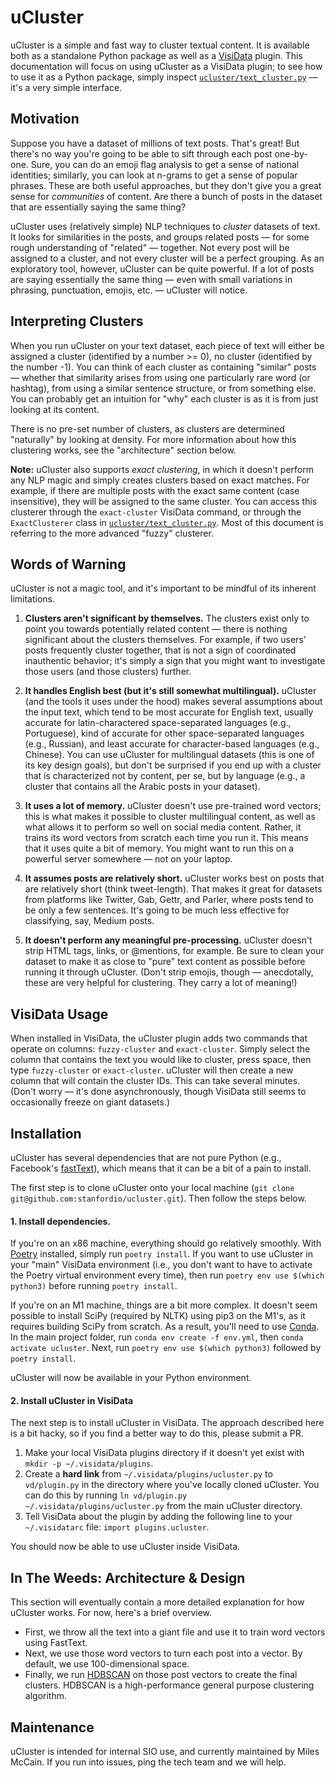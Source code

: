 # uCluster
uCluster is a simple and fast way to cluster textual content. It is available both as a standalone Python package as well as a [VisiData](https://visidata.org) plugin. This documentation will focus on using uCluster as a VisiData plugin; to see how to use it as a Python package, simply inspect [`ucluster/text_cluster.py`](ucluster/text_cluster.py) — it's a very simple interface.

## Motivation

Suppose you have a dataset of millions of text posts. That's great! But there's no way you're going to be able to sift through each post one-by-one. Sure, you can do an emoji flag analysis to get a sense of national identities; similarly, you can look at n-grams to get a sense of popular phrases. These are both useful approaches, but they don't give you a great sense for *communities* of content. Are there a bunch of posts in the dataset that are essentially saying the same thing?

uCluster uses (relatively simple) NLP techniques to *cluster* datasets of text. It looks for similarities in the posts, and groups related posts — for some rough understanding of "related" — together. Not every post will be assigned to a cluster, and not every cluster will be a perfect grouping. As an exploratory tool, however, uCluster can be quite powerful. If a lot of posts are saying essentially the same thing — even with small variations in phrasing, punctuation, emojis, etc. — uCluster will notice.

## Interpreting Clusters

When you run uCluster on your text dataset, each piece of text will either be assigned a cluster (identified by a number >= 0), no cluster (identified by the number -1). You can think of each cluster as containing "similar" posts — whether that similarity arises from using one particularly rare word (or hashtag), from using a similar sentence structure, or from something else. You can probably get an intuition for "why" each cluster is as it is from just looking at its content.

There is no pre-set number of clusters, as clusters are determined "naturally" by looking at density. For more information about how this clustering works, see the "architecture" section below.

**Note:** uCluster also supports _exact clustering_, in which it doesn't perform any NLP magic and simply creates clusters based on exact matches. For example, if there are multiple posts with the exact same content (case insensitive), they will be assigned to the same cluster. You can access this clusterer through the `exact-cluster` VisiData command, or through the `ExactClusterer` class in [`ucluster/text_cluster.py`](ucluster/text_cluster.py). Most of this document is referring to the more advanced "fuzzy" clusterer. 

## Words of Warning

uCluster is not a magic tool, and it's important to be mindful of its inherent limitations.

1. **Clusters aren't significant by themselves.** The clusters exist only to point you towards potentially related content — there is nothing significant about the clusters themselves. For example, if two users' posts frequently cluster together, that is not a sign of coordinated inauthentic behavior; it's simply a sign that you might want to investigate those users (and those clusters) further.

2. **It handles English best (but it's still somewhat multilingual).** uCluster (and the tools it uses under the hood) makes several assumptions about the input text, which tend to be most accurate for English text, usually accurate for latin-charactered space-separated languages (e.g., Portuguese), kind of accurate for other space-separated languages (e.g., Russian), and least accurate for character-based languages (e.g., Chinese). You can use uCluster for multilingual datasets (this is one of its key design goals), but don't be surprised if you end up with a cluster that is characterized not by content, per se, but by language (e.g., a cluster that contains all the Arabic posts in your dataset).

3. **It uses a lot of memory.** uCluster doesn't use pre-trained word vectors; this is what makes it possible to cluster multilingual content, as well as what allows it to perform so well on social media content. Rather, it trains its word vectors from scratch each time you run it. This means that it uses quite a bit of memory. You might want to run this on a powerful server somewhere — not on your laptop.

4. **It assumes posts are relatively short.** uCluster works best on posts that are relatively short (think tweet-length). That makes it great for datasets from platforms like Twitter, Gab, Gettr, and Parler, where posts tend to be only a few sentences. It's going to be much less effective for classifying, say, Medium posts.

5. **It doesn't perform any meaningful pre-processing.** uCluster doesn't strip HTML tags, links, or @mentions, for example. Be sure to clean your dataset to make it as close to "pure" text content as possible before running it through uCluster. (Don't strip emojis, though — anecdotally, these are very helpful for clustering. They carry a lot of meaning!)

## VisiData Usage

When installed in VisiData, the uCluster plugin adds two commands that operate on columns: `fuzzy-cluster` and `exact-cluster`. Simply select the column that contains the text you would like to cluster, press space, then type `fuzzy-cluster` or `exact-cluster`. uCluster will then create a new column that will contain the cluster IDs. This can take several minutes. (Don't worry — it's done asynchronously, though VisiData still seems to occasionally freeze on giant datasets.)

## Installation

uCluster has several dependencies that are not pure Python (e.g., Facebook's [fastText](https://fasttext.cc/)), which means that it can be a bit of a pain to install.

The first step is to clone uCluster onto your local machine (`git clone git@github.com:stanfordio/ucluster.git`). Then follow the steps below.

#### 1. Install dependencies.

If you're on an x86 machine, everything should go relatively smoothly. With [Poetry](https://python-poetry.org/) installed, simply run `poetry install`. If you want to use uCluster in your "main" VisiData environment (i.e., you don't want to have to activate the Poetry virtual environment every time), then run `poetry env use $(which python3)` before running `poetry install`.

If you're on an M1 machine, things are a bit more complex. It doesn't seem possible to install SciPy (required by NLTK) using pip3 on the M1's, as it requires building SciPy from scratch. As a result, you'll need to use [Conda](https://conda.io). In the main project folder, run `conda env create -f env.yml`, then `conda activate ucluster`. Next, run `poetry env use $(which python3)` followed by `poetry install`.

uCluster will now be available in your Python environment.

#### 2. Install uCluster in VisiData

The next step is to install uCluster in VisiData. The approach described here is a bit hacky, so if you find a better way to do this, please submit a PR.

1. Make your local VisiData plugins directory if it doesn't yet exist with `mkdir -p ~/.visidata/plugins`.
2. Create a **hard link** from `~/.visidata/plugins/ucluster.py` to `vd/plugin.py` in the directory where you've locally cloned uCluster. You can do this by running `ln vd/plugin.py ~/.visidata/plugins/ucluster.py` from the main uCluster directory.
3. Tell VisiData about the plugin by adding the following line to your `~/.visidatarc` file: `import plugins.ucluster`.

You should now be able to use uCluster inside VisiData.

## In The Weeds: Architecture & Design

This section will eventually contain a more detailed explanation for how uCluster works. For now, here's a brief overview.

* First, we throw all the text into a giant file and use it to train word vectors using FastText.
* Next, we use those word vectors to turn each post into a vector. By default, we use 100-dimensional space.
* Finally, we run [HDBSCAN](https://hdbscan.readthedocs.io/) on those post vectors to create the final clusters. HDBSCAN is a high-performance general purpose clustering algorithm.

## Maintenance

uCluster is intended for internal SIO use, and currently maintained by Miles McCain. If you run into issues, ping the tech team and we will help.
